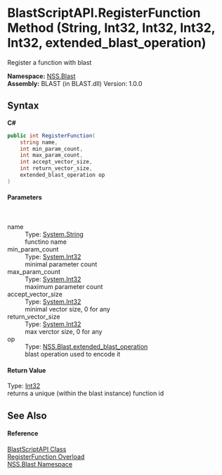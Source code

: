 # BlastScriptAPI.RegisterFunction Method (String, Int32, Int32, Int32, Int32, extended_blast_operation)
 

Register a function with blast

**Namespace:**&nbsp;<a href="N_NSS_Blast">NSS.Blast</a><br />**Assembly:**&nbsp;BLAST (in BLAST.dll) Version: 1.0.0

## Syntax

**C#**<br />
``` C#
public int RegisterFunction(
	string name,
	int min_param_count,
	int max_param_count,
	int accept_vector_size,
	int return_vector_size,
	extended_blast_operation op
)
```


#### Parameters
&nbsp;<dl><dt>name</dt><dd>Type: <a href="https://docs.microsoft.com/dotnet/api/system.string" target="_blank" rel="noopener noreferrer">System.String</a><br />functino name</dd><dt>min_param_count</dt><dd>Type: <a href="https://docs.microsoft.com/dotnet/api/system.int32" target="_blank" rel="noopener noreferrer">System.Int32</a><br />minimal parameter count</dd><dt>max_param_count</dt><dd>Type: <a href="https://docs.microsoft.com/dotnet/api/system.int32" target="_blank" rel="noopener noreferrer">System.Int32</a><br />maximum parameter count</dd><dt>accept_vector_size</dt><dd>Type: <a href="https://docs.microsoft.com/dotnet/api/system.int32" target="_blank" rel="noopener noreferrer">System.Int32</a><br />minimal vector size, 0 for any</dd><dt>return_vector_size</dt><dd>Type: <a href="https://docs.microsoft.com/dotnet/api/system.int32" target="_blank" rel="noopener noreferrer">System.Int32</a><br />max verctor size, 0 for any</dd><dt>op</dt><dd>Type: <a href="T_NSS_Blast_extended_blast_operation">NSS.Blast.extended_blast_operation</a><br />blast operation used to encode it</dd></dl>

#### Return Value
Type: <a href="https://docs.microsoft.com/dotnet/api/system.int32" target="_blank" rel="noopener noreferrer">Int32</a><br />returns a unique (within the blast instance) function id

## See Also


#### Reference
<a href="T_NSS_Blast_BlastScriptAPI">BlastScriptAPI Class</a><br /><a href="Overload_NSS_Blast_BlastScriptAPI_RegisterFunction">RegisterFunction Overload</a><br /><a href="N_NSS_Blast">NSS.Blast Namespace</a><br />